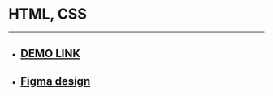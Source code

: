 # HTML, CSS
-----------------

* ## [DEMO LINK](https://olyspring1.github.io/layout_miami/)
* ## [Figma design](https://www.figma.com/file/nHz8bflIwJaWP3P99vKTH5/miami_home_new?node-id=0%3A2)

